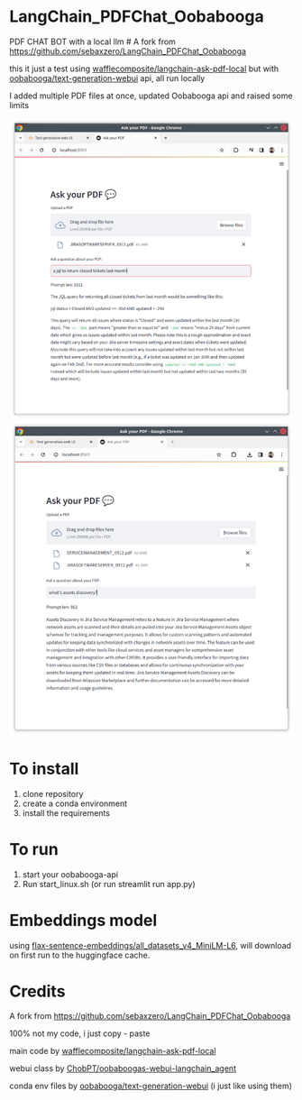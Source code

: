# LangChain_PDFChat_Oobabooga

PDF CHAT BOT with a local llm # A fork from https://github.com/sebaxzero/LangChain_PDFChat_Oobabooga

this it just a test using [wafflecomposite/langchain-ask-pdf-local](https://github.com/wafflecomposite/langchain-ask-pdf-local) but with [oobabooga/text-generation-webui](https://github.com/oobabooga/text-generation-webui) api, all run locally

I added multiple PDF files at once, updated Oobabooga api and raised some limits

![screenshot](https://github.com/hugodopradofernandes/LangChain_PDFChat_Oobabooga/blob/main/screenshots/Screenshot_20240220_023931.png)
![screenshot](https://github.com/hugodopradofernandes/LangChain_PDFChat_Oobabooga/blob/main/screenshots/Screenshot_20240220_030534.png)
# To install

1. clone repository
2. create a conda environment
3. install the requirements

# To run 

1. start your oobabooga-api
2. Run start_linux.sh (or run streamlit run app.py)

# Embeddings model

using [flax-sentence-embeddings/all_datasets_v4_MiniLM-L6](https://huggingface.co/flax-sentence-embeddings/all_datasets_v4_MiniLM-L6), will download on first run to the huggingface cache.

# Credits

A fork from https://github.com/sebaxzero/LangChain_PDFChat_Oobabooga

100% not my code, i just copy - paste

main code by [wafflecomposite/langchain-ask-pdf-local](https://github.com/wafflecomposite/langchain-ask-pdf-local)

webui class by [ChobPT/oobaboogas-webui-langchain_agent](https://github.com/ChobPT/oobaboogas-webui-langchain_agent)

conda env files by [oobabooga/text-generation-webui](https://github.com/oobabooga/text-generation-webui) (i just like using them)

